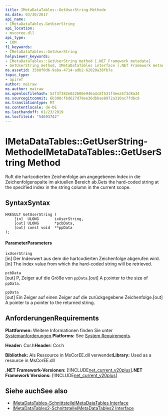 ```yaml
---
title: IMetaDataTables::GetUserString-Methode
ms.date: 03/30/2017
api_name:
- IMetaDataTables.GetUserString
api_location:
- mscoree.dll
api_type:
- COM
f1_keywords:
- IMetaDataTables::GetUserString
helpviewer_keywords:
- IMetaDataTables::GetUserString method [.NET Framework metadata]
- GetUserString method, IMetaDataTables interface [.NET Framework metadata]
ms.assetid: 35b8f0d6-9aba-4714-adb2-62020a38fb7e
topic_type:
- apiref
author: mairaw
ms.author: mairaw
ms.openlocfilehash: 52f3f382e022600e946a4c8f531f4eea5f3d8a34
ms.sourcegitcommit: 6b308cf6d627d78ee36dbbae8972a310ac7fd6c8
ms.translationtype: MT
ms.contentlocale: de-DE
ms.lasthandoff: 01/23/2019
ms.locfileid: "54693742"
---
```

# <a name="imetadatatablesgetuserstring-method"></a><span data-ttu-id="306f6-102">IMetaDataTables::GetUserString-Methode</span><span class="sxs-lookup"><span data-stu-id="306f6-102">IMetaDataTables::GetUserString Method</span></span>
<span data-ttu-id="306f6-103">Ruft die hartcodierten Zeichenfolge am angegebenen Index in die Zeichenfolgenspalte im aktuellen Bereich ab.</span><span class="sxs-lookup"><span data-stu-id="306f6-103">Gets the hard-coded string at the specified index in the string column in the current scope.</span></span>  
  
## <a name="syntax"></a><span data-ttu-id="306f6-104">Syntax</span><span class="sxs-lookup"><span data-stu-id="306f6-104">Syntax</span></span>  
  
```  
HRESULT GetUserString (  
    [in]  ULONG       ixUserString,  
    [out] ULONG       *pcbData,  
    [out] const void  **ppData  
);  
```  
  
#### <a name="parameters"></a><span data-ttu-id="306f6-105">Parameter</span><span class="sxs-lookup"><span data-stu-id="306f6-105">Parameters</span></span>  
 `ixUserString`  
 <span data-ttu-id="306f6-106">[in] Der Indexwert aus dem die hartcodierten Zeichenfolge abgerufen wird.</span><span class="sxs-lookup"><span data-stu-id="306f6-106">[in] The index value from which the hard-coded string will be retrieved.</span></span>  
  
 `pcbData`  
 <span data-ttu-id="306f6-107">[out] P, Zeiger auf die Größe von `ppData`.</span><span class="sxs-lookup"><span data-stu-id="306f6-107">[out] A p;ointer to the size of `ppData`.</span></span>  
  
 `ppData`  
 <span data-ttu-id="306f6-108">[out] Ein Zeiger auf einen Zeiger auf die zurückgegebene Zeichenfolge.</span><span class="sxs-lookup"><span data-stu-id="306f6-108">[out] A pointer to a pointer to the returned string.</span></span>  
  
## <a name="requirements"></a><span data-ttu-id="306f6-109">Anforderungen</span><span class="sxs-lookup"><span data-stu-id="306f6-109">Requirements</span></span>  
 <span data-ttu-id="306f6-110">**Plattformen:** Weitere Informationen finden Sie unter [Systemanforderungen](../../../../docs/framework/get-started/system-requirements.md).</span><span class="sxs-lookup"><span data-stu-id="306f6-110">**Platforms:** See [System Requirements](../../../../docs/framework/get-started/system-requirements.md).</span></span>  
  
 <span data-ttu-id="306f6-111">**Header:** Cor.h</span><span class="sxs-lookup"><span data-stu-id="306f6-111">**Header:** Cor.h</span></span>  
  
 <span data-ttu-id="306f6-112">**Bibliothek:** Als Ressource in MsCorEE.dll verwendet</span><span class="sxs-lookup"><span data-stu-id="306f6-112">**Library:** Used as a resource in MsCorEE.dll</span></span>  
  
 <span data-ttu-id="306f6-113">**.NET Framework-Versionen:** [!INCLUDE[net_current_v20plus](../../../../includes/net-current-v20plus-md.md)]</span><span class="sxs-lookup"><span data-stu-id="306f6-113">**.NET Framework Versions:** [!INCLUDE[net_current_v20plus](../../../../includes/net-current-v20plus-md.md)]</span></span>  
  
## <a name="see-also"></a><span data-ttu-id="306f6-114">Siehe auch</span><span class="sxs-lookup"><span data-stu-id="306f6-114">See also</span></span>
- [<span data-ttu-id="306f6-115">IMetaDataTables-Schnittstelle</span><span class="sxs-lookup"><span data-stu-id="306f6-115">IMetaDataTables Interface</span></span>](../../../../docs/framework/unmanaged-api/metadata/imetadatatables-interface.md)
- [<span data-ttu-id="306f6-116">IMetaDataTables2-Schnittstelle</span><span class="sxs-lookup"><span data-stu-id="306f6-116">IMetaDataTables2 Interface</span></span>](../../../../docs/framework/unmanaged-api/metadata/imetadatatables2-interface.md)
